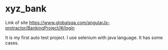 # xyz_bank
Link of site https://www.globalsqa.com/angularJs-protractor/BankingProject/#/login

It is my first auto test project. I use selenium with java language. It has some cases.
